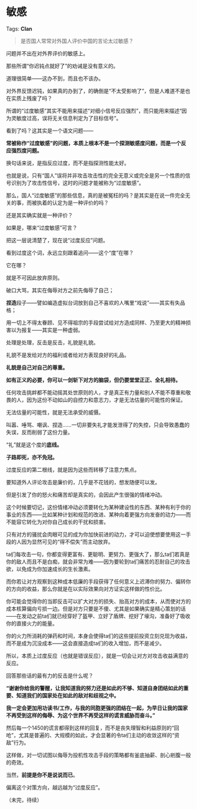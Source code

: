# 敏感

Tags: **Clan**

> 是否国人常常对外国人评价中国的言论太过敏感？



问题并不出在对外界评价的敏感上。

那些所谓“你迟钝点就好了”的劝诫是没有意义的。

道理很简单——这办不到，而且也不该办。

对外界反馈迟钝，如果真的办到了，的确倒是“不太受影响了”，但是人难道不是也在实质上残废了吗？

所谓的“过度敏感”其实不能用来描述“对细小信号反应强烈”，而只能用来描述“因为灵敏度过高，误将无关信息判定为了目标信号”。

看到了吗？这其实是一个语文问题——

**常被称作“过度敏感”的问题，本质上根本不是一个探测敏感度问题，而是一个反应强烈度问题。**

换句话来说，是指反应过度，而不是指探测性能太好。

也就是说，只有“国人”误将并非攻击攻击性的完全无意义或完全是另一个性质的信号识别为了攻击性信号，这时的问题才能被称为“过度敏感”。

那么，国人“过度敏感”的那些信息，真的是被冤枉的吗？是其实是在说一件完全无关的事，而被执着的认定为是一种评价的吗？

还是其实确实就是一种评价？

如果是，哪来“过度敏感”可言？

  


把这一层说清楚了，现在说“过度反应”问题。

看到过度这个词，永远立刻跟着追问——这个“度”在哪？

它在哪？

就是不可因此放弃原则。

破口大骂，其实在侮辱对方之前先侮辱了自己；

**捏造**段子——譬如编造虚拟台词放到自己不喜欢的人嘴里“戏说”——其实有失品格；

用一切上不得太眷顾、见不得祖宗的手段尝试给对方造成同样、乃至更大的精神损害以为报复——其实是一种虚弱。

处理是处理，反击是反击，礼貌是礼貌。

礼貌不是发给对方的福利或者给对方表现良好的礼品。

**礼貌是自己对自己的尊重。**

**如有正义的必要，你可以一剑斩下对方的脑袋，但仍要堂堂正正、全礼相待。**

任何攻击挑衅都不能动摇其处世原则的人，才是真正有力量和别人不能不尊重和敬畏的人，因为这份不动如山的自控力和意志力，才是无法估量的可能性的保证。

无法估量的可能性，就是无法承受的威慑。

叫嚣、唾骂、嘲讽、捏造……一切非要失礼才能发泄得了的失控，只会导致愚蠢的失误，反而削弱了这份力量。

“礼”就是这个度的**底线。**

**子路即死，亦不免冠。**

  


过度反应的第二根线，就是因为这些而转移了注意力焦点。

要知道外人评论攻击是廉价的，几乎是不花钱的，想发随便可以发。

但是引发了你的怒火和痛苦却是真实的，会因此产生很强的情绪冲动。

这个时候要切记，这份情绪冲动必须要转化为某种建设性的东西、某种有利于你的事业的东西——比如某种计划和规范的改进、某种向着更强方向发奋的动力——而不能容它转化为对你自己成长的干扰和损害。

只有对方的骚扰会肉眼可见的成为你加快前进的动力，才可以迫使想要使用这一手段的人因为显然可见的“得不偿失”而主动放弃。

ta们每攻击一句，你都变得更富有、更聪明、更努力、更强大了，那么ta们若真是你的敌人而且不是白痴，就会非常为难——因为要轮到ta们痛苦的忍耐自己的攻击欲，以免成为你加速成长的生长激素。

而你若让对方观察到这种成本低廉的手段获得了任何意义上迟滞你的努力、偏转你的方向的收益，那么你就是在以实际效果向对方证实这样做的性价比。

你可能会觉得你的当即反击可以扩大对方的损失、抬高对方的成本，从而使对方的成本核算偏向亏损一边。但是对方只要是不傻、尤其是如果确实是精心策划的话——在发动之前ta们就已经穿好了盔甲、立好了盾牌、挖好了壕沟，准备好了吸收你的直接火力的能量。

你的火力所消耗的弹药和时间，本身会使得ta们的这些提前投资立刻兑现为收益，而不是成为沉没成本——这会直接造成ta们的收入增加，而不是减少。

所以，本质上过度反应（也就是错误反应），就是一切会让对方对攻击收益满意的反应。

回答那些话的最有力的反击是什么呢？

**“谢谢你给我的警醒，让我知道我的努力还是如此的不够、知道自身团结如此的重要、知道我们的国家处在如此的敌对和歧视之中。**

**我一定会更加用功读书/工作，与我的同胞更强的团结在一起，为早日让我的国家不再受到这样的侮辱、为这个世界不再受这样的谎言威胁而奋斗。”**

然后每一个1450的谎言都得到这样的回复，而不是丧失理智和利益原则的“回呛”，尤其是普遍的、大规模的如此，才会显著的令ta们主动的收敛这样的“资敌”行为。

这样做，对一切试图以侮辱为投机性攻击手段的策略都有釜底抽薪、剖心剜腹一般的奇效。

当然，**前提是你不是说说而已**。

偏离这个对策方向，越远越为“过度反应”。

  


  


  


（未完，待续）



